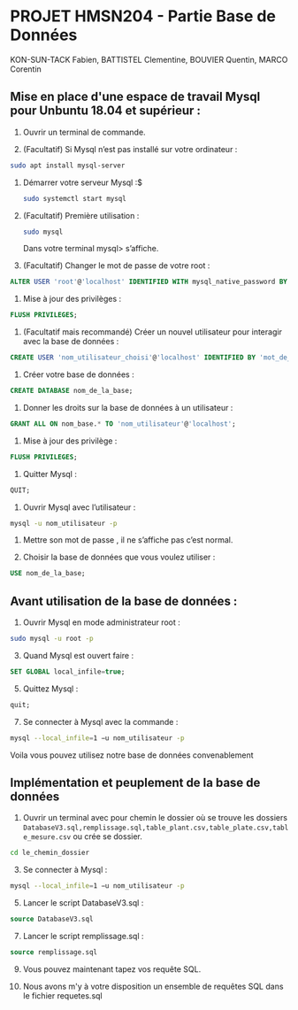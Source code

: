 # PROJET HMSN204 - Partie Base de Données
KON-SUN-TACK Fabien, BATTISTEL Clementine, BOUVIER Quentin, MARCO Corentin

## Mise en place d'une espace de travail Mysql pour Unbuntu 18.04 et supérieur :

1. Ouvrir un terminal de commande.

1. (Facultatif) Si Mysql n’est pas installé sur votre ordinateur :  
  ```bash
  sudo apt install mysql-server
  ```

1. Démarrer votre serveur Mysql :$  
   ```bash
   sudo systemctl start mysql 
   ```

1. (Facultatif) Première utilisation :  
   ```bash
   sudo mysql
   ```
   Dans votre terminal mysql>  s’affiche.

1. (Facultatif) Changer le mot de passe de votre root :  
  ```sql
  ALTER USER 'root'@'localhost' IDENTIFIED WITH mysql_native_password BY 'le_mot_de_pass_choisi';
  ```

1. Mise à jour des privilèges : 
  ```sql
  FLUSH PRIVILEGES;
  ```

1. (Facultatif mais recommandé) Créer un nouvel utilisateur pour interagir avec la base de données :  
  ```sql
  CREATE USER 'nom_utilisateur_choisi'@'localhost' IDENTIFIED BY 'mot_de_passe_solide';
  ```

1. Créer votre base de données :  
  ```sql
  CREATE DATABASE nom_de_la_base;
  ```
  
1. Donner les droits sur la base de données à un utilisateur : 
  ```sql
  GRANT ALL ON nom_base.* TO 'nom_utilisateur'@'localhost';
  ```

1. Mise à jour des privilège : 
  ```sql
  FLUSH PRIVILEGES;
  ```

1. Quitter Mysql : 
  ```sql
  QUIT;
  ```

1. Ouvrir Mysql avec l’utilisateur : 
  ```bash
  mysql -u nom_utilisateur -p
  ```

1. Mettre son mot de passe , il ne s’affiche pas c’est normal.

1. Choisir la base de données que vous voulez utiliser : 
  ```sql
  USE nom_de_la_base;
  ```

## Avant utilisation de la base de données :

1. Ouvrir Mysql en mode administrateur root : 
  ```bash
  sudo mysql -u root -p
  ```
3. Quand Mysql est ouvert faire : 
  ```sql
  SET GLOBAL local_infile=true;
  ```
5. Quittez Mysql : 
  ```sql
  quit;
  ```
7. Se connecter à Mysql avec la commande : 
  ```bash
  mysql --local_infile=1 −u nom_utilisateur -p
  ```
Voila vous pouvez utilisez notre base de données convenablement

## Implémentation et peuplement de la base de données

1. Ouvrir un terminal avec pour chemin le dossier où se trouve les dossiers ```DatabaseV3.sql,remplissage.sql,table_plant.csv,table_plate.csv,table_mesure.csv``` ou crée se dossier.
  ```bash
  cd le_chemin_dossier
  ```
3. Se connecter à Mysql : 
  ```bash
  mysql --local_infile=1 −u nom_utilisateur -p 
  ```
5. Lancer le script DatabaseV3.sql : 
  ```sql
  source DatabaseV3.sql
  ```
7. Lancer le script remplissage.sql : 
  ```sql
  source remplissage.sql
  ```
9. Vous pouvez maintenant tapez vos requête SQL.

11. Nous avons m'y à votre disposition un ensemble de requêtes SQL dans le fichier requetes.sql
